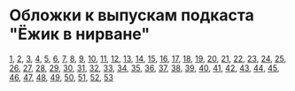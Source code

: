 # Обложки к выпускам подкаста "Ёжик в нирване"

[1](1),
[2](2),
[3](3),
[4](4),
[5](5),
[6](6),
[7](7),
[8](8),
[9](9),
[10](10),
[11](11),
[12](12),
[13](13),
[14](14),
[15](15),
[16](16),
[17](17),
[18](18),
[19](19),
[20](20),
[21](21),
[22](22),
[23](23),
[24](24),
[25](25),
[26](26),
[27](27),
[28](28),
[29](29),
[30](30),
[31](31),
[32](32),
[33](33),
[34](34),
[35](35),
[36](36),
[37](37),
[38](38),
[39](39),
[40](40),
[41](41),
[42](42),
[43](43),
[44](44),
[45](45),
[46](46),
[47](47),
[48](48),
[49](49),
[50](50),
[51](51),
[52](52),
[53](53)
